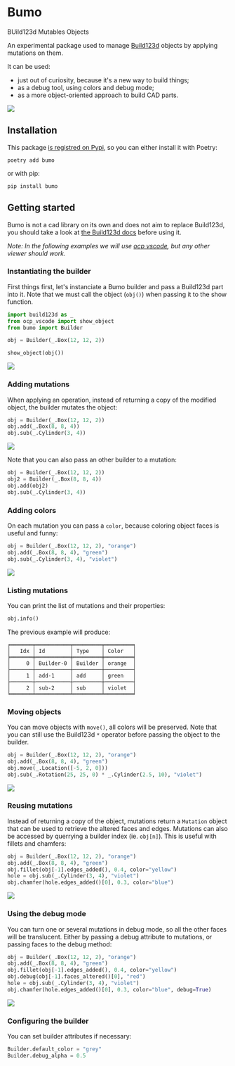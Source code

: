 # Bumo

BUild123d Mutables Objects

An experimental package used to manage [Build123d](https://github.com/gumyr/build123d) objects by applying mutations on them.

It can be used:
- just out of curiosity, because it's a new way to build things;
- as a debug tool, using colors and debug mode;
- as a more object-oriented approach to build CAD parts.

![](./images/chamfers_and_fillets.png)

## Installation

This package [is registred on Pypi](https://pypi.org/project/bumo/), so you can either install it with Poetry:

    poetry add bumo

or with pip:

    pip install bumo

## Getting started

Bumo is not a cad library on its own and does not aim to replace Build123d, you should take a look at [the Build123d docs](https://build123d.readthedocs.io/en/latest/) before using it.

*Note: In the following examples we will use [ocp vscode](https://github.com/bernhard-42/vscode-ocp-cad-viewer/issues), but any other viewer should work.*

### Instantiating the builder

First things first, let's instanciate a Bumo builder and pass a Build123d part into it. Note that we must call the object (`obj()`) when passing it to the show function.

```py
import build123d as _
from ocp_vscode import show_object
from bumo import Builder

obj = Builder(_.Box(12, 12, 2))

show_object(obj())
```

![](./images/box.png)

### Adding mutations

When applying an operation, instead of returning a copy of the modified object, the builder mutates the object:

```py
obj = Builder(_.Box(12, 12, 2))
obj.add(_.Box(8, 8, 4))
obj.sub(_.Cylinder(3, 4))
```

![](./images/base.png)

Note that you can also pass an other builder to a mutation:

```py
obj = Builder(_.Box(12, 12, 2))
obj2 = Builder(_.Box(8, 8, 4))
obj.add(obj2)
obj.sub(_.Cylinder(3, 4))
```

### Adding colors

On each mutation you can pass a `color`, because coloring object faces is useful and funny:

```py
obj = Builder(_.Box(12, 12, 2), "orange")
obj.add(_.Box(8, 8, 4), "green")
obj.sub(_.Cylinder(3, 4), "violet")
```

![](./images/colors.png)

### Listing mutations

You can print the list of mutations and their properties:

```py
obj.info()
```

The previous example will produce:

```
╒═══════╤═══════════╤═════════╤═════════╕
│   Idx │ Id        │ Type    │ Color   │
╞═══════╪═══════════╪═════════╪═════════╡
│     0 │ Builder-0 │ Builder │ orange  │
├───────┼───────────┼─────────┼─────────┤
│     1 │ add-1     │ add     │ green   │
├───────┼───────────┼─────────┼─────────┤
│     2 │ sub-2     │ sub     │ violet  │
╘═══════╧═══════════╧═════════╧═════════╛
```

### Moving objects

You can move objects with `move()`, all colors will be preserved. Note that you can still use the Build123d `*` operator before passing the object to the builder.

```py
obj = Builder(_.Box(12, 12, 2), "orange")
obj.add(_.Box(8, 8, 4), "green")
obj.move(_.Location([-5, 2, 0]))
obj.sub(_.Rotation(25, 25, 0) * _.Cylinder(2.5, 10), "violet")
```

![](./images/move.png)

### Reusing mutations

Instead of returning a copy of the object, mutations return a `Mutation` object that can be used to retrieve the altered faces and edges. Mutations can also be accessed by querrying a builder index (ie. `obj[n]`). This is useful with fillets and chamfers:

```py
obj = Builder(_.Box(12, 12, 2), "orange")
obj.add(_.Box(8, 8, 4), "green")
obj.fillet(obj[-1].edges_added(), 0.4, color="yellow")
hole = obj.sub(_.Cylinder(3, 4), "violet")
obj.chamfer(hole.edges_added()[0], 0.3, color="blue")
```

![](./images/chamfers_and_fillets.png)

### Using the debug mode

You can turn one or several mutations in debug mode, so all the other faces will be translucent. Either by passing a debug attribute to mutations, or passing faces to the debug method:

```py
obj = Builder(_.Box(12, 12, 2), "orange")
obj.add(_.Box(8, 8, 4), "green")
obj.fillet(obj[-1].edges_added(), 0.4, color="yellow")
obj.debug(obj[-1].faces_altered()[0], "red")
hole = obj.sub(_.Cylinder(3, 4), "violet")
obj.chamfer(hole.edges_added()[0], 0.3, color="blue", debug=True)
```

![](./images/debug.png)

### Configuring the builder

You can set builder attributes if necessary:

```py
Builder.default_color = "grey"
Builder.debug_alpha = 0.5
```
